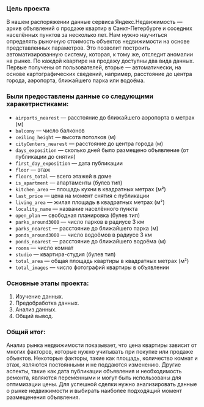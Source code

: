 ### Цель проекта

В нашем распоряжении данные сервиса Яндекс.Недвижимость — архив объявлений о продаже квартир в Санкт-Петербурге и соседних населённых пунктов за несколько лет. Нам нужно научиться определять рыночную стоимость объектов недвижимости на основе представленных параметров. Это позволит построить автоматизированную систему, которая, к тому же, отследит аномалии на рынке. По каждой квартире на продажу доступны два вида данных. Первые получены от пользователей, вторые —  автоматически, на основе картографических сведений, например, расстояние до центра города, аэропорта, ближайшего парка или водоёма.

### Были предоставлены данные со следующими харакетристиками:

- `airports_nearest` — расстояние до ближайшего аэропорта в метрах (м)
- `balcony` — число балконов
- `ceiling_height` — высота потолков (м)
- `cityCenters_nearest` — расстояние до центра города (м)
- `days_exposition` — сколько дней было размещено объявление (от публикации до снятия)
- `first_day_exposition` — дата публикации
- `floor` — этаж
- `floors_total` — всего этажей в доме
- `is_apartment` — апартаменты (булев тип)
- `kitchen_area` — площадь кухни в квадратных метрах (м²)
- `last_price` — цена на момент снятия с публикации
- `living_area` — жилая площадь в квадратных метрах (м²)
- `locality_name` — название населённого пункта
- `open_plan` — свободная планировка (булев тип)
- `parks_around3000` — число парков в радиусе 3 км
- `parks_nearest` — расстояние до ближайшего парка (м)
- `ponds_around3000` — число водоёмов в радиусе 3 км
- `ponds_nearest` — расстояние до ближайшего водоёма (м)
- `rooms` — число комнат
- `studio` — квартира-студия (булев тип)
- `total_area` — общая площадь квартиры в квадратных метрах (м²)
- `total_images` — число фотографий квартиры в объявлении

### Основные этапы проекта:
1. Изучение данных.
2. Предобработка данных.
3. Анализ данных.
4. Общий вывод.

### Общий итог:
Анализ рынка недвижимости показывает, что цена квартиры зависит от многих факторов, которые нужно учитывать при покупке или продаже объектов. Некоторые факторы, такие как площадь, количество комнат и этаж, являются постоянными и не поддаются изменению. Другие аспекты, такие как дата публикации объявления и необходимость ремонта, являются переменными и могут быть использованы для оптимизации цены. Для успешной сделки нужно анализировать данные о рынке недвижимости и выбирать наиболее подходящий момент размещенения объявления.
